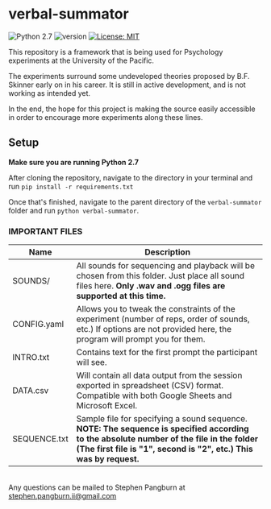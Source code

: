 verbal-summator
===============
![Python 2.7](https://img.shields.io/badge/python-2.7-blue.svg)
![version](https://img.shields.io/github/release/s-pangburn/verbal-summator.svg?colorB=brightgreen)
[![License: MIT](https://img.shields.io/badge/License-MIT-yellow.svg)](https://opensource.org/licenses/MIT)

This repository is a framework that is being used for Psychology experiments at the University of the Pacific.

The experiments surround some undeveloped theories proposed by B.F. Skinner early on in his career. It is still in active development, and is not working as intended yet.

In the end, the hope for this project is making the source easily accessible in order to encourage more experiments along these lines.

## Setup

**Make sure you are running Python 2.7**

After cloning the repository, navigate to the directory in your terminal and run `pip install -r requirements.txt`

Once that's finished, navigate to the parent directory of the `verbal-summator` folder and run `python verbal-summator`.

### IMPORTANT FILES

Name | Description
----------|-----------
SOUNDS/ | All sounds for sequencing and playback will be chosen from this folder. Just place all sound files here. **Only .wav and .ogg files are supported at this time.**
CONFIG.yaml | Allows you to tweak the constraints of the experiment (number of reps, order of sounds, etc.) If options are not provided here, the program will prompt you for them.
INTRO.txt | Contains text for the first prompt the participant will see.
DATA.csv | Will contain all data output from the session exported in spreadsheet (CSV) format. Compatible with both Google Sheets and Microsoft Excel.
SEQUENCE.txt | Sample file for specifying a sound sequence. **NOTE: The sequence is specified according to the absolute number of the file in the folder (The first file is "1", second is "2", etc.) This was by request.**

<br>Any questions can be mailed to Stephen Pangburn at stephen.pangburn.ii@gmail.com
